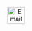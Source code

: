 <p align="center">
    <a href="mailto:fazilfazz332@gmail.com">
        <img src="https://i.imgur.com/ar78zaC.jpeg" alt="Email me" width="40px" title="Email me" />
    </a>
</p>

